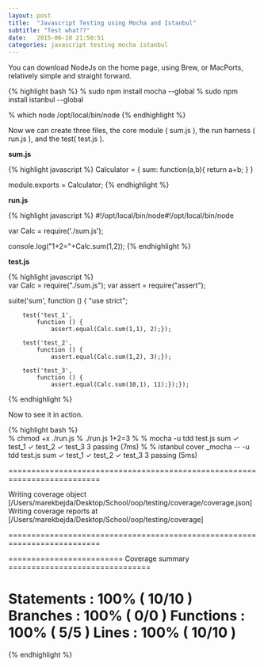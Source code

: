 ```yaml
---
layout: post
title:  "Javascript Testing using Mocha and Istanbul"
subtitle: "Test what??"
date:   2015-06-10 21:50:51
categories: javascript testing mocha istanbul
---
```


You can download NodeJs on the home page, using Brew, or MacPorts, relatively simple and straight forward.
 
{% highlight bash %}
% sudo npm install mocha --global
% sudo npm install istanbul --global
   
% which node
/opt/local/bin/node
{% endhighlight %} 

Now we can create three files, the core module ( sum.js ), the run harness ( run.js ), and the  test( test.js ).


 
**sum.js**

{% highlight javascript %}
Calculator = {
   sum: function(a,b){
     return a+b;
    }
   }  

module.exports = Calculator;
{% endhighlight %} 


**run.js**

{% highlight javascript %}
#!/opt/local/bin/node#!/opt/local/bin/node 

var Calc = require('./sum.js');

console.log("1+2="+Calc.sum(1,2));
{% endhighlight %} 


**test.js**

{% highlight javascript %}  
var Calc = require("./sum.js");
var assert = require("assert");

 suite('sum',
    function () {
        "use strict";

        test('test_1',
            function () {
                assert.equal(Calc.sum(1,1), 2);});

        test('test_2',
            function () {
                assert.equal(Calc.sum(1,2), 3);});

        test('test_3',
            function () {
                assert.equal(Calc.sum(10,1), 11);});});
{% endhighlight %} 
 

Now to see it in action.

{% highlight bash %}  
% chmod +x ./run.js
% ./run.js
1+2=3
%
% mocha -u tdd test.js
  sum
    ✓ test_1
    ✓ test_2
    ✓ test_3
  3 passing (7ms)
%
% istanbul cover _mocha -- -u tdd test.js 
  sum
    ✓ test_1
    ✓ test_2
    ✓ test_3
  3 passing (5ms) 

==========================================================================

Writing coverage object [/Users/marekbejda/Desktop/School/oop/testing/coverage/coverage.json]
Writing coverage reports at [/Users/marekbejda/Desktop/School/oop/testing/coverage]

==========================================================================


========================= Coverage summary ===============================

Statements   : 100% ( 10/10 )
Branches     : 100% ( 0/0 )
Functions    : 100% ( 5/5 )
Lines        : 100% ( 10/10 )
============================================================================
{% endhighlight %} 

